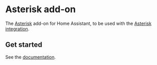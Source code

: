 # Asterisk add-on

The [Asterisk](https://github.com/asterisk/asterisk) add-on for Home Assistant, to be used with the [Asterisk integration](github.com/TECH7Fox/Asterisk-integration).

## Get started

See the [documentation](Asterisk/DOCS.md).
